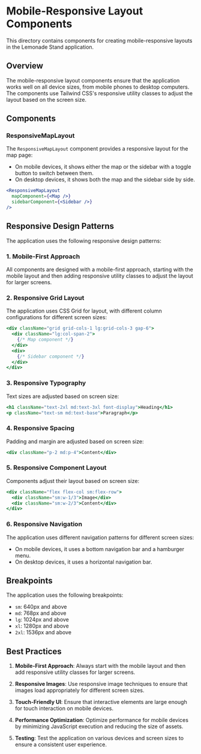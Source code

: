 # Mobile-Responsive Layout Components

This directory contains components for creating mobile-responsive layouts in the Lemonade Stand application.

## Overview

The mobile-responsive layout components ensure that the application works well on all device sizes, from mobile phones to desktop computers. The components use Tailwind CSS's responsive utility classes to adjust the layout based on the screen size.

## Components

### ResponsiveMapLayout

The `ResponsiveMapLayout` component provides a responsive layout for the map page:

- On mobile devices, it shows either the map or the sidebar with a toggle button to switch between them.
- On desktop devices, it shows both the map and the sidebar side by side.

```jsx
<ResponsiveMapLayout
  mapComponent={<Map />}
  sidebarComponent={<Sidebar />}
/>
```

## Responsive Design Patterns

The application uses the following responsive design patterns:

### 1. Mobile-First Approach

All components are designed with a mobile-first approach, starting with the mobile layout and then adding responsive utility classes to adjust the layout for larger screens.

### 2. Responsive Grid Layout

The application uses CSS Grid for layout, with different column configurations for different screen sizes:

```jsx
<div className="grid grid-cols-1 lg:grid-cols-3 gap-6">
  <div className="lg:col-span-2">
    {/* Map component */}
  </div>
  <div>
    {/* Sidebar component */}
  </div>
</div>
```

### 3. Responsive Typography

Text sizes are adjusted based on screen size:

```jsx
<h1 className="text-2xl md:text-3xl font-display">Heading</h1>
<p className="text-sm md:text-base">Paragraph</p>
```

### 4. Responsive Spacing

Padding and margin are adjusted based on screen size:

```jsx
<div className="p-2 md:p-4">Content</div>
```

### 5. Responsive Component Layout

Components adjust their layout based on screen size:

```jsx
<div className="flex flex-col sm:flex-row">
  <div className="sm:w-1/3">Image</div>
  <div className="sm:w-2/3">Content</div>
</div>
```

### 6. Responsive Navigation

The application uses different navigation patterns for different screen sizes:

- On mobile devices, it uses a bottom navigation bar and a hamburger menu.
- On desktop devices, it uses a horizontal navigation bar.

## Breakpoints

The application uses the following breakpoints:

- `sm`: 640px and above
- `md`: 768px and above
- `lg`: 1024px and above
- `xl`: 1280px and above
- `2xl`: 1536px and above

## Best Practices

1. **Mobile-First Approach**: Always start with the mobile layout and then add responsive utility classes for larger screens.

2. **Responsive Images**: Use responsive image techniques to ensure that images load appropriately for different screen sizes.

3. **Touch-Friendly UI**: Ensure that interactive elements are large enough for touch interaction on mobile devices.

4. **Performance Optimization**: Optimize performance for mobile devices by minimizing JavaScript execution and reducing the size of assets.

5. **Testing**: Test the application on various devices and screen sizes to ensure a consistent user experience.